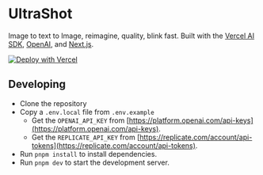 # UltraShot

Image to text to Image, reimagine, quality, blink fast. Built with the [Vercel AI SDK](https://sdk.vercel.ai), [OpenAI](https://openai.com/), and [Next.js](https://nextjs.org).

[![Deploy with Vercel](https://vercel.com/button)](https://vercel.com/new/clone?repository-url=https%3A%2F%2Fgithub.com%2Fxiaoluoboding%2Fultrashot&env=OPENAI_API_KEY,UPSTASH_REDIS_REST_URL,UPSTASH_REDIS_REST_TOKEN&demo-title=ultrashot&demo-description=Image%20to%20text%20to%20audio%2C%20accurate%2C%20fast.&demo-url=https%3A%2F%2Fultrashot.vercel.app%2F&demo-image=https%3A%2F%2Fultrashot.vercel.app%2Fopengraph-image.png&skippable-integrations=1)

## Developing

- Clone the repository
- Copy a `.env.local` file from `.env.example`
  - Get the `OPENAI_API_KEY` from [https://platform.openai.com/api-keys](https://platform.openai.com/api-keys).
  - Get the `REPLICATE_API_KEY` from [https://replicate.com/account/api-tokens](https://replicate.com/account/api-tokens).
- Run `pnpm install` to install dependencies.
- Run `pnpm dev` to start the development server.
